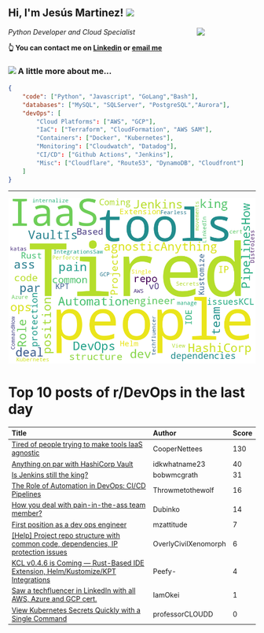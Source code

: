 <!--
**jmartinezl/jmartinezl** is a ✨ _special_ ✨ repository because its `README.md` (this file) appears on your GitHub profile.

Here are some ideas to get you started:

- 🔭 I’m currently working on ...
- 🌱 I’m currently learning ...
- 👯 I’m looking to collaborate on ...
- 🤔 I’m looking for help with ...
- 💬 Ask me about ...
- 📫 How to reach me: ...
- 😄 Pronouns: ...
- ⚡ Fun fact: ...
-->

<h2>Hi, I'm Jesús Martinez! <img src="https://media.giphy.com/media/WUlplcMpOCEmTGBtBW/giphy.gif" width="30"> </h2>
<img align='right' src="https://media.giphy.com/media/NytMLKyiaIh6VH9SPm/giphy.gif" width="120">
<p><em>Python Developer and Cloud Specialist
</em></p>

**👆 You can contact me on [Linkedin](https://www.linkedin.com/in/jes%C3%BAs-martinez-2b7b10104/) or [email me](mailto:jesus.mtz.lorenzo@gmail.com)**

### <img src="https://media.giphy.com/media/VgCDAzcKvsR6OM0uWg/giphy.gif" width="50"> A little more about me...  

```json
{
    "code": ["Python", "Javascript", "GoLang","Bash"],
    "databases": ["MySQL", "SQLServer", "PostgreSQL","Aurora"],
    "devOps": [
        "Cloud Platforms": ["AWS", "GCP"],
        "IaC": ["Terraform", "CloudFormation", "AWS SAM"],
        "Containers": ["Docker", "Kubernetes"],
        "Monitoring": ["Cloudwatch", "Datadog"],
        "CI/CD": ["Github Actions", "Jenkins"],
        "Misc": ["Cloudflare", "Route53", "DynamoDB", "Cloudfront"]
    ]
}
```
---

![Wordcloud](./cloud.png)

# Top 10 posts of r/DevOps in the last day

| Title | Author | Score |
|:---|:---|:---|
| [Tired of people trying to make tools IaaS agnostic](https://www.reddit.com/r/devops/comments/12o96gi/tired_of_people_trying_to_make_tools_iaas_agnostic/) | CooperNettees | 130 |
| [Anything on par with HashiCorp Vault](https://www.reddit.com/r/devops/comments/12oxakd/anything_on_par_with_hashicorp_vault/) | idkwhatname23 | 40 |
| [Is Jenkins still the king?](https://www.reddit.com/r/devops/comments/12ovcoe/is_jenkins_still_the_king/) | bobwmcgrath | 31 |
| [The Role of Automation in DevOps: CI/CD Pipelines](https://www.reddit.com/r/devops/comments/12opa8w/the_role_of_automation_in_devops_cicd_pipelines/) | Throwmetothewolf | 16 |
| [How you deal with pain-in-the-ass team member?](https://www.reddit.com/r/devops/comments/12ox31l/how_you_deal_with_painintheass_team_member/) | Dubinko | 14 |
| [First position as a dev ops engineer](https://www.reddit.com/r/devops/comments/12p3hpn/first_position_as_a_dev_ops_engineer/) | mzattitude | 7 |
| [[Help] Project repo structure with common code, dependencies, IP protection issues](https://www.reddit.com/r/devops/comments/12paw3k/help_project_repo_structure_with_common_code/) | OverlyCivilXenomorph | 6 |
| [KCL v0.4.6 is Coming — Rust-Based IDE Extension, Helm/Kustomize/KPT Integrations](https://www.reddit.com/r/devops/comments/12p75ny/kcl_v046_is_coming_rustbased_ide_extension/) | Peefy- | 4 |
| [Saw a techfluencer in LinkedIn with all AWS, Azure and GCP cert.](https://www.reddit.com/r/devops/comments/12p4bnw/saw_a_techfluencer_in_linkedin_with_all_aws_azure/) | IamOkei | 1 |
| [View Kubernetes Secrets Quickly with a Single Command](https://www.reddit.com/r/devops/comments/12ozske/view_kubernetes_secrets_quickly_with_a_single/) | professorCLOUDD | 0 |

